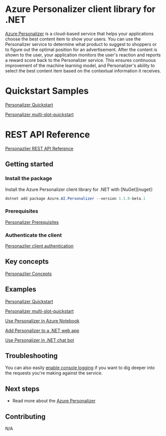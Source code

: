 # Azure Personalizer client library for .NET

[Azure Personalizer](https://docs.microsoft.com/azure/cognitive-services/personalizer/)
is a cloud-based service that helps your applications choose the best content item to show your users. You can use the Personalizer service to determine what product to suggest to shoppers or to figure out the optimal position for an advertisement. After the content is shown to the user, your application monitors the user's reaction and reports a reward score back to the Personalizer service. This ensures continuous improvement of the machine learning model, and Personalizer's ability to select the best content item based on the contextual information it receives.

# Quickstart Samples
[comment]: <> (TODO -- 1. change the version in the quickstart once the SDK is realeased. 2. Change multi-slot quickstart to use sdk instead of HTTP)
[Personalizer Quickstart](https://docs.microsoft.com/azure/cognitive-services/personalizer/quickstart-personalizer-sdk?pivots=programming-language-csharp)

[Personalizer multi-slot-quickstart](https://docs.microsoft.com/azure/cognitive-services/personalizer/how-to-multi-slot?pivots=programming-language-csharp)

# REST API Reference 
[Personazlier REST API Reference](https://docs.microsoft.com/rest/api/personalizer/)

## Getting started

### Install the package

Install the Azure Personalizer client library for .NET with [NuGet][nuget]:

```Powershell
dotnet add package Azure.AI.Personalizer --version 1.1.0-beta.1
```

### Prerequisites

[Personalizer Prerequisites](https://docs.microsoft.com/azure/cognitive-services/personalizer/quickstart-personalizer-sdk?pivots=programming-language-csharp#prerequisites)

### Authenticate the client

[Personazlier client authentication](https://docs.microsoft.com/azure/cognitive-services/personalizer/quickstart-personalizer-sdk?pivots=programming-language-csharp#authenticate-the-client)

## Key concepts

[Personazlier Concepts](https://docs.microsoft.com/azure/cognitive-services/personalizer/terminology)

## Examples

[Personalizer Quickstart](https://docs.microsoft.com/azure/cognitive-services/personalizer/quickstart-personalizer-sdk?pivots=programming-language-csharp)

[Personalizer multi-slot-quickstart](https://docs.microsoft.com/azure/cognitive-services/personalizer/how-to-multi-slot?pivots=programming-language-csharp)

[Use Personalizer in Azure Notebook](https://docs.microsoft.com/azure/cognitive-services/personalizer/tutorial-use-azure-notebook-generate-loop-data)

[Add Personalizer to a .NET web app](https://docs.microsoft.com/azure/cognitive-services/personalizer/tutorial-use-personalizer-web-app)

[Use Personalizer in .NET chat bot](https://docs.microsoft.com/azure/cognitive-services/personalizer/tutorial-use-personalizer-chat-bot)


## Troubleshooting

You can also easily [enable console logging](https://github.com/Azure/azure-sdk-for-net/blob/main/sdk/core/Azure.Core/samples/Diagnostics.md#logging) if you want to dig
deeper into the requests you're making against the service.

## Next steps

* Read more about the [Azure Personalizer](https://docs.microsoft.com/azure/cognitive-services/personalizer/what-is-personalizer)

## Contributing

N/A